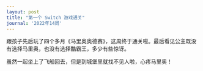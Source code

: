 ```yaml
---
layout: post
title: "第一个 Switch 游戏通关"
journal: '2022年14周'
---
```


跟孩子先后玩了四个多月《马里奥奥德赛》，这周终于通关啦。最后看见公主既没有选择马里奥，也没有选择酷霸王，多少有些惊讶。

虽然一起坐上了飞船回去，但是到城堡里就找不见人啦，心疼马里奥！
